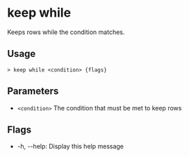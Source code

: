 # keep while
Keeps rows while the condition matches.

## Usage
```shell
> keep while <condition> {flags} 
 ```

## Parameters
* `<condition>` The condition that must be met to keep rows

## Flags
* -h, --help: Display this help message

